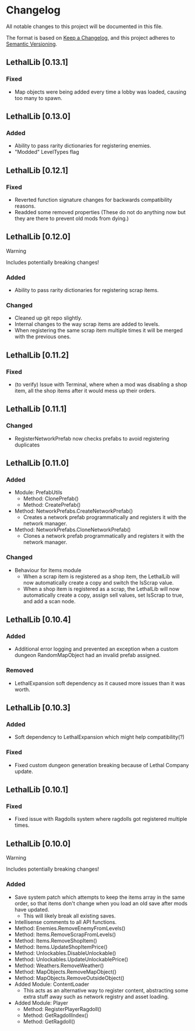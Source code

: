 # Changelog

All notable changes to this project will be documented in this file.

The format is based on [Keep a Changelog](https://keepachangelog.com/en/1.0.0/),
and this project adheres to [Semantic Versioning](https://semver.org/spec/v2.0.0.html).

## LethalLib [0.13.1]

### Fixed
- Map objects were being added every time a lobby was loaded, causing too many to spawn.

## LethalLib [0.13.0]

### Added
- Ability to pass rarity dictionaries for registering enemies.  
- "Modded" LevelTypes flag  

## LethalLib [0.12.1]

### Fixed

- Reverted function signature changes for backwards compatibility reasons.
- Readded some removed properties (These do not do anything now but they are there to prevent old mods from dying.)

## LethalLib [0.12.0]

> [!WARNING]
> Includes potentially breaking changes!

### Added
- Ability to pass rarity dictionaries for registering scrap items.

### Changed
- Cleaned up git repo slightly.  
- Internal changes to the way scrap items are added to levels.  
- When registering the same scrap item multiple times it will be merged with the previous ones.  

## LethalLib [0.11.2]

### Fixed

- (to verify) Issue with Terminal, where when a mod was disabling a shop item,
  all the shop items after it would mess up their orders.

## LethalLib [0.11.1]

### Changed

- RegisterNetworkPrefab now checks prefabs to avoid registering duplicates

## LethalLib [0.11.0]

### Added

- Module: PrefabUtils
  - Method: ClonePrefab()
  - Method: CreatePrefab()
- Method: NetworkPrefabs.CreateNetworkPrefab()
  - Creates a network prefab programmatically and registers it with the network manager.
- Method: NetworkPrefabs.CloneNetworkPrefab()
  - Clones a network prefab programmatically and registers it with the network manager.

### Changed

- Behaviour for Items module
  - When a scrap item is registered as a shop item, the LethalLib
    will now automatically create a copy and switch the IsScrap value.
  - When a shop item is registered as a scrap, the LethalLib will now
    automatically create a copy, assign sell values, set IsScrap to true, and add a scan node.

## LethalLib [0.10.4]

### Added

- Additional error logging and prevented an exception when
  a custom dungeon RandomMapObject had an invalid prefab assigned.

### Removed

- LethalExpansion soft dependency as it caused more issues than it was worth.

## LethalLib [0.10.3]

### Added

- Soft dependency to LethalExpansion which might help compatibility(?)

### Fixed

- Fixed custom dungeon generation breaking because of Lethal Company update.

## LethalLib [0.10.1]

### Fixed

- Fixed issue with Ragdolls system where ragdolls got registered multiple times.

## LethalLib [0.10.0]

> [!WARNING]
> Includes potentially breaking changes!

### Added

- Save system patch which attempts to keep the items array in the same order,
  so that items don't change when you load an old save after mods have updated.
  - This will likely break all existing saves.
- Intellisense comments to all API functions.
- Method: Enemies.RemoveEnemyFromLevels()
- Method: Items.RemoveScrapFromLevels()
- Method: Items.RemoveShopItem()
- Method: Items.UpdateShopItemPrice()
- Method: Unlockables.DisableUnlockable()
- Method: Unlockables.UpdateUnlockablePrice()
- Method: Weathers.RemoveWeather()
- Method: MapObjects.RemoveMapObject()
- Method: MapObjects.RemoveOutsideObject()
- Added Module: ContentLoader
  - This acts as an alternative way to register content, abstracting
    some extra stuff away such as network registry and asset loading.
- Added Module: Player
  - Method: RegisterPlayerRagdoll()
  - Method: GetRagdollIndex()
  - Method: GetRagdoll()
